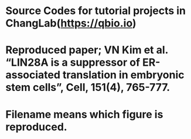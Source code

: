 # Source Codes for tutorial projects in ChangLab(https://qbio.io)
# Reproduced paper; VN Kim et al. “LIN28A is a suppressor of ER-associated translation in embryonic stem cells”, Cell, 151(4), 765-777.
# Filename means which figure is reproduced.
